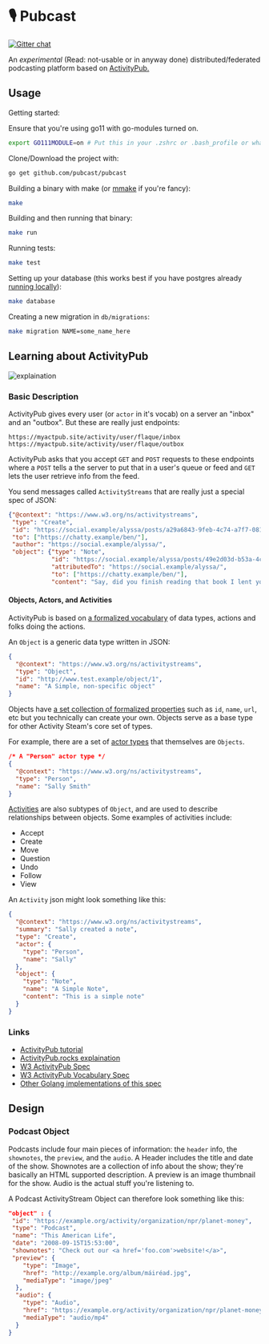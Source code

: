 # 🎙 Pubcast

[![Gitter chat](https://badges.gitter.im/gitterHQ/gitter.png)](https://gitter.im/metapodcasts)

An _experimental_ (Read: not-usable or in anyway done) distributed/federated podcasting platform based on [ActivityPub.](https://raw.githubusercontent.com/w3c/activitypub/gh-pages/activitypub-tutorial.txt)

## Usage

Getting started:

Ensure that you're using go11 with go-modules turned on.

```sh
export GO111MODULE=on # Put this in your .zshrc or .bash_profile or whatnot
```

Clone/Download the project with:

```sh
go get github.com/pubcast/pubcast
```

Building a binary with make (or [mmake](https://github.com/tj/mmake) if you're fancy):

```sh
make
```

Building and then running that binary:

```sh
make run
```

Running tests:

```sh
make test
```

Setting up your database (this works best if you have postgres already [running locally](https://postgresapp.com/)):

```sh
make database
```

Creating a new migration in `db/migrations`:

```sh
make migration NAME=some_name_here
```

## Learning about ActivityPub

![explaination](https://i.imgur.com/ShgecWe.png)

### Basic Description

ActivityPub gives every user (or `actor` in it's vocab) on a server an "inbox" and an "outbox". But these are really just endpoints:

```
https://myactpub.site/activity/user/flaque/inbox
https://myactpub.site/activity/user/flaque/outbox
```

ActivityPub asks that you accept `GET` and `POST` requests to these endpoints where a `POST` tells a the server to put that in a user's queue or feed and `GET` lets the user retrieve info from the feed.

You send messages called `ActivityStreams` that are really just a special spec of JSON:

```json
{"@context": "https://www.w3.org/ns/activitystreams",
 "type": "Create",
 "id": "https://social.example/alyssa/posts/a29a6843-9feb-4c74-a7f7-081b9c9201d3",
 "to": ["https://chatty.example/ben/"],
 "author": "https://social.example/alyssa/",
 "object": {"type": "Note",
            "id": "https://social.example/alyssa/posts/49e2d03d-b53a-4c4c-a95c-94a6abf45a19",
            "attributedTo": "https://social.example/alyssa/",
            "to": ["https://chatty.example/ben/"],
            "content": "Say, did you finish reading that book I lent you?"}
```

#### Objects, Actors, and Activities

ActivityPub is based on [a formalized vocabulary](https://www.w3.org/TR/activitystreams-vocabulary/) of data types, actions and folks doing the actions.

An `Object` is a generic data type written in JSON:

```json
{
  "@context": "https://www.w3.org/ns/activitystreams",
  "type": "Object",
  "id": "http://www.test.example/object/1",
  "name": "A Simple, non-specific object"
}
```

Objects have [a set collection of formalized properties](https://www.w3.org/TR/activitystreams-vocabulary/#properties) such as `id`, `name`, `url`, etc but you technically can create your own. Objects serve as a base type for other Activity Steam's core set of types.

For example, there are a set of [actor types](https://www.w3.org/TR/activitystreams-vocabulary/#actor-types) that themselves are `Objects`.

```json
/* A "Person" actor type */
{
  "@context": "https://www.w3.org/ns/activitystreams",
  "type": "Person",
  "name": "Sally Smith"
}
```

[Activities](https://www.w3.org/TR/activitystreams-vocabulary/#h-activity-types) are also subtypes of `Object`, and are used to describe relationships between objects. Some examples of activities include:

- Accept
- Create
- Move
- Question
- Undo
- Follow
- View

An `Activity` json might look something like this:

```json
{
  "@context": "https://www.w3.org/ns/activitystreams",
  "summary": "Sally created a note",
  "type": "Create",
  "actor": {
    "type": "Person",
    "name": "Sally"
  },
  "object": {
    "type": "Note",
    "name": "A Simple Note",
    "content": "This is a simple note"
  }
}
```

### Links

- [ActivityPub tutorial](https://raw.githubusercontent.com/w3c/activitypub/gh-pages/activitypub-tutorial.txt)
- [ActivityPub.rocks explaination](https://activitypub.rocks/)
- [W3 ActivityPub Spec](https://www.w3.org/TR/activitypub/)
- [W3 ActivityPub Vocabulary Spec](https://www.w3.org/TR/activitystreams-vocabulary/)
- [Other Golang implementations of this spec](https://github.com/go-fed/activity#who-is-using-this-library-currently)

## Design

### Podcast Object

Podcasts include four main pieces of information: the `header` info, the `shownotes`, the `preview`, and the `audio`. A Header includes the title and date of the show. Shownotes are a collection of info about the show; they're basically an HTML supported description. A preview is an image thumbnail for the show. Audio is the actual stuff you're listening to.

A Podcast ActivityStream Object can therefore look something like this:

```json
"object" : {
 "id": "https://example.org/activity/organization/npr/planet-money",
 "type": "Podcast",
 "name": "This American Life",
 "date": "2008-09-15T15:53:00",
 "shownotes": "Check out our <a href='foo.com'>website!</a>",
 "preview": {
    "type": "Image",
    "href": "http://example.org/album/máiréad.jpg",
    "mediaType": "image/jpeg"
  },
  "audio": {
    "type": "Audio",
    "href": "https://example.org/activity/organization/npr/planet-money/episodes/1.mp4",
    "mediaType": "audio/mp4"
  }
}
```
